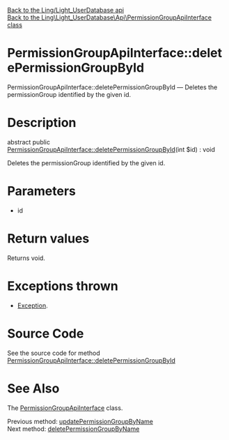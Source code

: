 [Back to the Ling/Light_UserDatabase api](https://github.com/lingtalfi/Light_UserDatabase/blob/master/doc/api/Ling/Light_UserDatabase.md)<br>
[Back to the Ling\Light_UserDatabase\Api\PermissionGroupApiInterface class](https://github.com/lingtalfi/Light_UserDatabase/blob/master/doc/api/Ling/Light_UserDatabase/Api/PermissionGroupApiInterface.md)


PermissionGroupApiInterface::deletePermissionGroupById
================



PermissionGroupApiInterface::deletePermissionGroupById — Deletes the permissionGroup identified by the given id.




Description
================


abstract public [PermissionGroupApiInterface::deletePermissionGroupById](https://github.com/lingtalfi/Light_UserDatabase/blob/master/doc/api/Ling/Light_UserDatabase/Api/PermissionGroupApiInterface/deletePermissionGroupById.md)(int $id) : void




Deletes the permissionGroup identified by the given id.




Parameters
================


- id

    


Return values
================

Returns void.


Exceptions thrown
================

- [Exception](http://php.net/manual/en/class.exception.php).&nbsp;







Source Code
===========
See the source code for method [PermissionGroupApiInterface::deletePermissionGroupById](https://github.com/lingtalfi/Light_UserDatabase/blob/master/Api/PermissionGroupApiInterface.php#L110-L110)


See Also
================

The [PermissionGroupApiInterface](https://github.com/lingtalfi/Light_UserDatabase/blob/master/doc/api/Ling/Light_UserDatabase/Api/PermissionGroupApiInterface.md) class.

Previous method: [updatePermissionGroupByName](https://github.com/lingtalfi/Light_UserDatabase/blob/master/doc/api/Ling/Light_UserDatabase/Api/PermissionGroupApiInterface/updatePermissionGroupByName.md)<br>Next method: [deletePermissionGroupByName](https://github.com/lingtalfi/Light_UserDatabase/blob/master/doc/api/Ling/Light_UserDatabase/Api/PermissionGroupApiInterface/deletePermissionGroupByName.md)<br>

